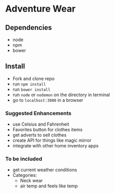 # Adventure Wear

## Dependencies
- node
- npm
- bower

## Install
- Fork and clone repo
- run `npm install`
- run `bower install`
- run `node` or `nodemon` on the directory in terminal
- go to `localhost:3000` in a browser


### Suggested Enhancements
- use Celsius and Fahrenheit
- Favorites button for clothes items
- get adverts to sell clothes
- create API for things like magic mirror
- integrate with other home inventory apps

### To be included
- get current weather conditions
- Categories:
  - Neck wear
  - air temp and feels like temp
